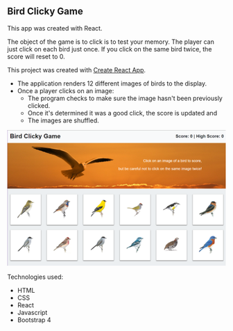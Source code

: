 ## Bird Clicky Game

This app was created with React. 

The object of the game is to click is to test your memory. The player can just click on each bird just once. If you click on the same bird twice, the score will reset to 0.

This project was created with [Create React App](https://github.com/facebookincubator/create-react-app).

- The application renders 12 different images of birds to the display.
- Once a player clicks on an image: 
  - The program checks to make sure the image hasn't been previously clicked. 
  - Once it's determined it was a good click, the score is updated and 
  - The images are shuffled.

![Bird Clicky Game](./bird-react.PNG)

Technologies used:
- HTML
- CSS
- React
- Javascript
- Bootstrap 4


